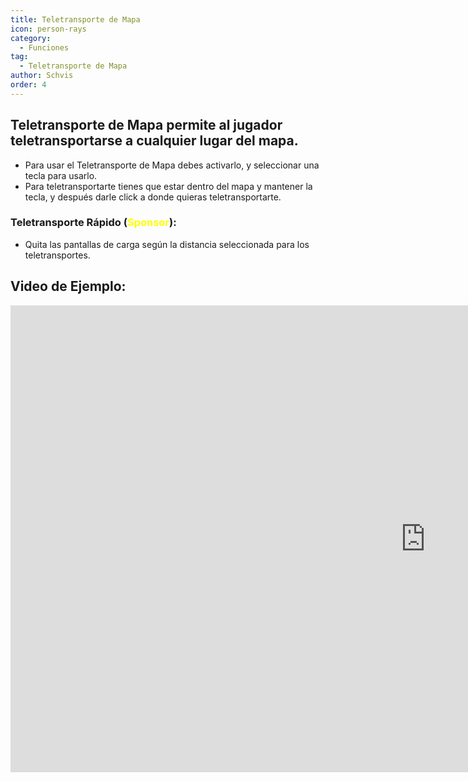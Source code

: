 ```yaml
---
title: Teletransporte de Mapa
icon: person-rays
category:
  - Funciones
tag:
  - Teletransporte de Mapa
author: Schvis
order: 4
---
```


## Teletransporte de Mapa permite al jugador teletransportarse a cualquier lugar del mapa.
- Para usar el Teletransporte de Mapa debes activarlo, y seleccionar una tecla para usarlo.
- Para teletransportarte tienes que estar dentro del mapa y mantener la tecla, y después darle click a donde quieras teletransportarte.
### Teletransporte Rápido (<span style='color:yellow;'>Sponsor</span>):
- Quita las pantallas de carga según la distancia seleccionada para los teletransportes.

## Video de Ejemplo:

<div class="iframe-container"><iframe width="1328" height="747" src="https://www.youtube.com/embed/Xm3mTEbIE9g?list=PL5eI1Tb64p56g27qfYk7VuFTz4FK6YrKa" title="Korepi - Map TP/Fast TP" frameborder="0" allow="accelerometer; autoplay; clipboard-write; encrypted-media; gyroscope; picture-in-picture; web-share" referrerpolicy="strict-origin-when-cross-origin" allowfullscreen></iframe></div>

